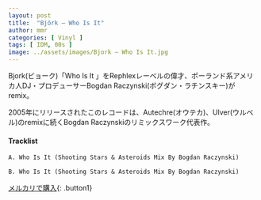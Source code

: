 ```yaml
---
layout: post
title:  "Björk – Who Is It"
author: mmr
categories: [ Vinyl ]
tags: [ IDM, 00s ]
image: ../assets/images/Bjork – Who Is It.jpg
---
```


Bjork(ビョーク)「Who Is It 」をRephlexレーベルの偉才、ポーランド系アメリカ人DJ・プロデューサーBogdan Raczynski(ボグダン・ラチンスキー)がremix。

2005年にリリースされたこのレコードは、Autechre(オウテカ)、Ulver(ウルベル)のremixに続くBogdan Raczynskiのリミックスワーク代表作。


#### Tracklist
```md
A. Who Is It (Shooting Stars & Asteroids Mix By Bogdan Raczynski)

B. Who Is It (Shooting Stars & Asteroids Mix By Bogdan Raczynski)
```

[メルカリで購入](https://jp.mercari.com/item/m66653157293?afid=6142608987){: .button1}
